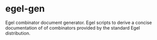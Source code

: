 # egel-gen

Egel combinator document generator. Egel scripts to derive a concise documentation of
of combinators provided by the standard Egel distribution.
